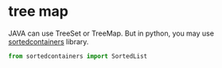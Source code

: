# tree map

JAVA can use TreeSet or TreeMap. But in python, you may use [sortedcontainers](https://grantjenks.com/docs/sortedcontainers/) library.

```python
from sortedcontainers import SortedList
```
